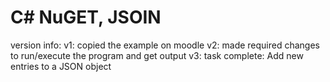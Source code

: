 # C# NuGET, JSOIN

version info:
v1: copied the example on moodle
v2: made required changes to run/execute the program and get output
v3: task complete: Add new entries to a JSON object
